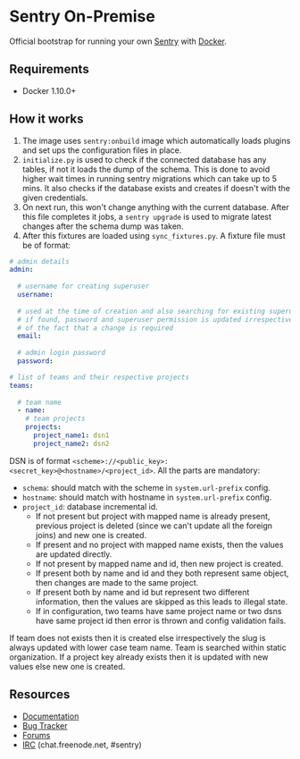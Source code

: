 # Sentry On-Premise

Official bootstrap for running your own [Sentry](https://sentry.io/) with [Docker](https://www.docker.com/).

## Requirements

 * Docker 1.10.0+

## How it works

1. The image uses `sentry:onbuild` image which automatically loads plugins and set ups the configuration files in place.
2. `initialize.py` is used to check if the connected database has any tables, if not it loads the dump of the schema. This is done to avoid higher wait times in running sentry migrations which can take up to 5 mins. It also checks if the database exists and creates if doesn't with the given credentials.
3. On next run, this won't change anything with the current database. After this file completes it jobs, a `sentry upgrade` is used to migrate latest changes after the schema dump was taken.
4. After this fixtures are loaded using `sync_fixtures.py`. A fixture file must be of format:
```yaml
# admin details
admin:
  
  # username for creating superuser
  username:
  
  # used at the time of creation and also searching for existing superuser
  # if found, password and superuser permission is updated irrespective
  # of the fact that a change is required
  email:
  
  # admin login password
  password:

# list of teams and their respective projects
teams:
  
  # team name
  - name:
    # team projects
    projects:
      project_name1: dsn1
      project_name2: dsn2
```

DSN is of format `<scheme>://<public_key>:<secret_key>@<hostname>/<project_id>`. All the parts are mandatory:
* `schema`: should match with the scheme in `system.url-prefix` config.
* `hostname`: should match with hostname in `system.url-prefix` config.
* `project_id`: database incremental id.
    * If not present but project with mapped name is already present, previous project is deleted (since we can't update all the foreign joins) and new one is created.
    * If present and no project with mapped name exists, then the values are updated directly.
    * If not present by mapped name and id, then new project is created.
    * If present both by name and id and they both represent same object, then changes are made to the same project.
    * If present both by name and id but represent two different information, then the values are skipped as this leads to illegal state.
    * If in configuration, two teams have same project name or two dsns have same project id then error is thrown and config validation fails.

If team does not exists then it is created else irrespectively the slug is always updated with lower case team name. Team is searched within static organization.
If a project key already exists then it is updated with new values else new one is created.    

## Resources

 * [Documentation](https://docs.sentry.io/server/installation/docker/)
 * [Bug Tracker](https://github.com/getsentry/onpremise)
 * [Forums](https://forum.sentry.io/c/on-premise)
 * [IRC](irc://chat.freenode.net/sentry) (chat.freenode.net, #sentry)
